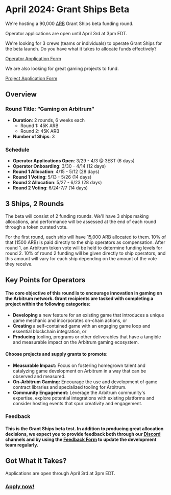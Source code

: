 # April 2024: Grant Ships Beta

We're hosting a 90,000 [ARB](https://www.coinbase.com/price/arbitrum) Grant Ships beta funding round.

Operator applications are open until April 3rd at 3pm EDT.

We're looking for 3 crews (teams or individuals) to operate Grant Ships for the beta launch. Do you have what it takes to allocate funds effectively?

[Operator Application Form](https://app.grantships.fun/create-ship)

We are also looking for great gaming projects to fund.

[Project Application Form](https://app.grantships.fun/create-project)

## Overview

### Round Title: “Gaming on Arbitrum”

- **Duration**: 2 rounds, 6 weeks each
  - Round 1: 45K ARB
  - Round 2: 45K ARB
- **Number of Ships**: 3

### Schedule

- **Operator Applications Open**: 3/29 - 4/3 @ 3EST (6 days)
- **Operator Onboarding**: 3/30 - 4/14 (12 days)
- **Round 1 Allocation**: 4/15 - 5/12 (28 days)
- **Round 1 Voting**: 5/13 - 5/26 (14 days)
- **Round 2 Allocation**: 5/27 - 6/23 (28 days)
- **Round 2 Voting**: 6/24-7/7 (14 days)

## 3 Ships, 2 Rounds

The beta will consist of 2 funding rounds. We'll have 3 ships making allocations, and performance will be assessed at the end of each round through a token curated vote.

For the first round, each ship will have 15,000 ARB allocated to them. 10% of that (1500 ARB) is paid directly to the ship operators as compensation. After round 1, an Arbitrum token vote will be held to determine funding levels for round 2. 10% of round 2 funding will be given directly to ship operators, and this amount will vary for each ship depending on the amount of the vote they receive.

## Key Points for Operators

#### The core objective of this round is to encourage **innovation in gaming** on the Arbitrum network. Grant recipients are tasked with completing a project within the following categories:

- **Developing** a new feature for an existing game that introduces a unique game mechanic and incorporates on-chain actions, or
- **Creating** a self-contained game with an engaging game loop and essential blockchain integration, or
- **Producing** tooling, programs or other deliverables that have a tangible and measurable impact on the Arbitrum gaming ecosystem.

#### Choose projects and supply grants to promote:

- **Measurable Impact:** Focus on fostering homegrown talent and catalyzing game development on Arbitrum in a way that can be observed and measured.
- **On-Arbitrum Gaming:** Encourage the use and development of game contract libraries and specialized tooling for Arbitrum.
- **Community Engagement:** Leverage the Arbitrum community's expertise, explore potential integrations with existing platforms and consider hosting events that spur creativity and engagement.

### Feedback

#### This is the Grant Ships beta test. In addition to producing great allocation decisions, we expect you to provide feedback both through our [Discord](https://discord.gg/FydbKxFnyU) channels and by using the [Feedback Form](https://ed4avh6jdmk.typeform.com/to/ODDRiUm2) to update the development team regularly.

## Got What it Takes?

Applications are open through April 3rd at 3pm EDT.

### [Apply now!](https://app.grantships.fun)
